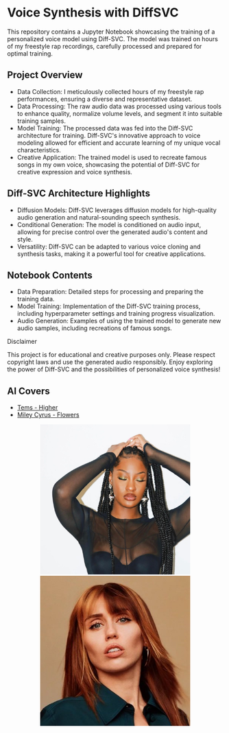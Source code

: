 # Voice Synthesis with DiffSVC

This repository contains a Jupyter Notebook showcasing the training of a personalized voice model using Diff-SVC. The model was trained on hours of my freestyle rap recordings, carefully processed and prepared for optimal training.

## Project Overview
* Data Collection: I meticulously collected hours of my freestyle rap performances, ensuring a diverse and representative dataset.
* Data Processing: The raw audio data was processed using various tools to enhance quality, normalize volume levels, and segment it into suitable training samples.
* Model Training: The processed data was fed into the Diff-SVC architecture for training. Diff-SVC's innovative approach to voice modeling allowed for efficient and accurate learning of my unique vocal characteristics.
* Creative Application: The trained model is used to recreate famous songs in my own voice, showcasing the potential of Diff-SVC for creative expression and voice synthesis.

## Diff-SVC Architecture Highlights
* Diffusion Models: Diff-SVC leverages diffusion models for high-quality audio generation and natural-sounding speech synthesis.
* Conditional Generation: The model is conditioned on audio input, allowing for precise control over the generated audio's content and style.
* Versatility: Diff-SVC can be adapted to various voice cloning and synthesis tasks, making it a powerful tool for creative applications.

## Notebook Contents
* Data Preparation: Detailed steps for processing and preparing the training data.
* Model Training: Implementation of the Diff-SVC training process, including hyperparameter settings and training progress visualization.
* Audio Generation: Examples of using the trained model to generate new audio samples, including recreations of famous songs.

Disclaimer

This project is for educational and creative purposes only. Please respect copyright laws and use the generated audio responsibly.
Enjoy exploring the power of Diff-SVC and the possibilities of personalized voice synthesis!

## AI Covers

* [Tems - Higher](https://on.soundcloud.com/FatUMTk8Y83UgwsWA)
* [Miley Cyrus - Flowers](https://on.soundcloud.com/ZgXzwTq7E7C6fX3E9)

<p align="center">
  <a href="https://on.soundcloud.com/FatUMTk8Y83UgwsWA"><img src="79073f63-aebd-4239-855b-1b4e6fd06e55_1267x1592.jpg" width="350" title="hover text"></a>
  <a href="https://on.soundcloud.com/ZgXzwTq7E7C6fX3E9"><img src="N_4GgJ-0_400x400.jpg" width="350" title="hover text"></a>
</p>
